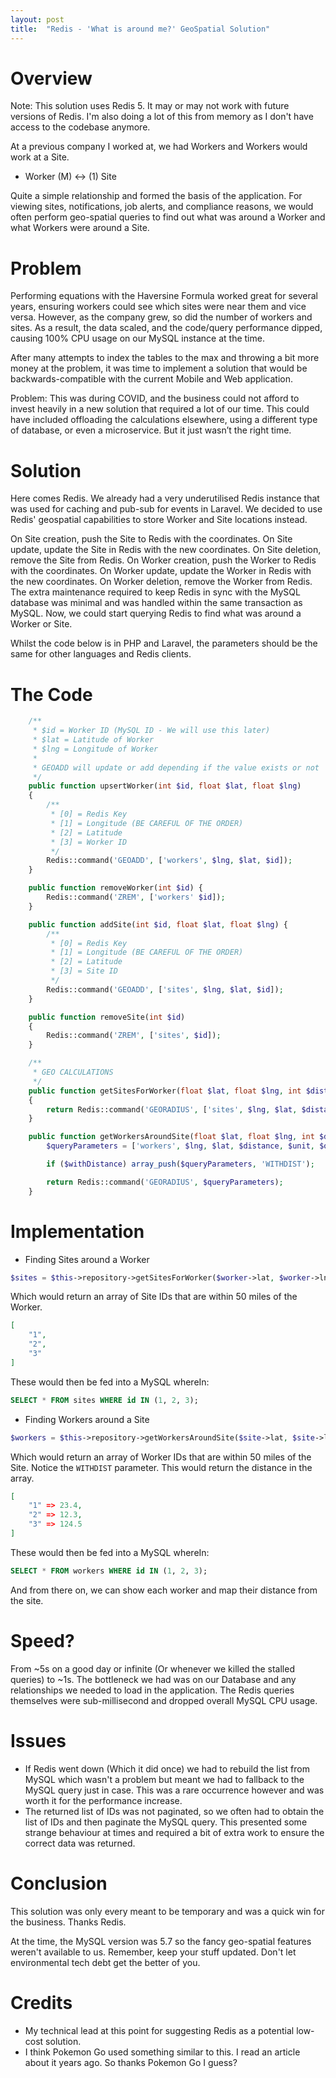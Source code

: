 ```yaml
---
layout: post
title:  "Redis - 'What is around me?' GeoSpatial Solution"
---
```


# Overview
Note: This solution uses Redis 5. It may or may not work with future versions of Redis. I'm also doing a lot of this from memory as I don't have access to the codebase anymore.

At a previous company I worked at, we had Workers and Workers would work at a Site. 

- Worker (M) <-> (1) Site

Quite a simple relationship and formed the basis of the application. For viewing sites, notifications, job alerts, and compliance reasons, we would often perform geo-spatial queries to find out what was around a Worker and what Workers were around a Site.

# Problem
Performing equations with the Haversine Formula worked great for several years, ensuring workers could see which sites were near them and vice versa. However, as the company grew, so did the number of workers and sites. As a result, the data scaled, and the code/query performance dipped, causing 100% CPU usage on our MySQL instance at the time.

After many attempts to index the tables to the max and throwing a bit more money at the problem, it was time to implement a solution that would be backwards-compatible with the current Mobile and Web application.

Problem: This was during COVID, and the business could not afford to invest heavily in a new solution that required a lot of our time. This could have included offloading the calculations elsewhere, using a different type of database, or even a microservice. But it just wasn’t the right time.

# Solution
Here comes Redis. We already had a very underutilised Redis instance that was used for caching and pub-sub for events in Laravel. We decided to use Redis' geospatial capabilities to store Worker and Site locations instead.

On Site creation, push the Site to Redis with the coordinates.
On Site update, update the Site in Redis with the new coordinates.
On Site deletion, remove the Site from Redis.
On Worker creation, push the Worker to Redis with the coordinates.
On Worker update, update the Worker in Redis with the new coordinates.
On Worker deletion, remove the Worker from Redis.
The extra maintenance required to keep Redis in sync with the MySQL database was minimal and was handled within the same transaction as MySQL. Now, we could start querying Redis to find what was around a Worker or Site.

Whilst the code below is in PHP and Laravel, the parameters should be the same for other languages and Redis clients.

# The Code
```php
    /**
     * $id = Worker ID (MySQL ID - We will use this later)
     * $lat = Latitude of Worker
     * $lng = Longitude of Worker
     * 
     * GEOADD will update or add depending if the value exists or not
     */
    public function upsertWorker(int $id, float $lat, float $lng)
    {
        /**
         * [0] = Redis Key
         * [1] = Longitude (BE CAREFUL OF THE ORDER)
         * [2] = Latitude
         * [3] = Worker ID
         */
        Redis::command('GEOADD', ['workers', $lng, $lat, $id]);
    }

    public function removeWorker(int $id) {
        Redis::command('ZREM', ['workers' $id]);
    }

    public function addSite(int $id, float $lat, float $lng) {
        /**
         * [0] = Redis Key
         * [1] = Longitude (BE CAREFUL OF THE ORDER)
         * [2] = Latitude
         * [3] = Site ID
         */
        Redis::command('GEOADD', ['sites', $lng, $lat, $id]);
    }

    public function removeSite(int $id)
    {
        Redis::command('ZREM', ['sites', $id]);
    }

    /**
     * GEO CALCULATIONS
     */
    public function getSitesForWorker(float $lat, float $lng, int $distance, string $unit = 'mi', string $order = 'ASC'): ?array
    {
        return Redis::command('GEORADIUS', ['sites', $lng, $lat, $distance, $unit, $order]);
    }

    public function getWorkersAroundSite(float $lat, float $lng, int $distance = 50, string $unit = 'mi', string $order = 'ASC', bool $withDistance = true): ?array {
        $queryParameters = ['workers', $lng, $lat, $distance, $unit, $order];

        if ($withDistance) array_push($queryParameters, 'WITHDIST');

        return Redis::command('GEORADIUS', $queryParameters);
    }
```

# Implementation

- Finding Sites around a Worker

```php
$sites = $this->repository->getSitesForWorker($worker->lat, $worker->lng, 50, 'mi');
```

Which would return an array of Site IDs that are within 50 miles of the Worker.

```json
[
    "1",
    "2",
    "3"
]
```

These would then be fed into a MySQL whereIn:

```sql
SELECT * FROM sites WHERE id IN (1, 2, 3);
```

- Finding Workers around a Site

```php
$workers = $this->repository->getWorkersAroundSite($site->lat, $site->lng, 50, 'mi');
```

Which would return an array of Worker IDs that are within 50 miles of the Site. Notice the `WITHDIST` parameter. This would return the distance in the array.

```json
[
    "1" => 23.4,
    "2" => 12.3,
    "3" => 124.5
]
```

These would then be fed into a MySQL whereIn:

```sql
SELECT * FROM workers WHERE id IN (1, 2, 3);
```

And from there on, we can show each worker and map their distance from the site.

# Speed?
From ~5s on a good day or infinite (Or whenever we killed the stalled queries) to ~1s. The bottleneck we had was on our Database and any relationships we needed to load in the application. The Redis queries themselves were sub-millisecond and dropped overall MySQL CPU usage.

# Issues
- If Redis went down (Which it did once) we had to rebuild the list from MySQL which wasn't a problem but meant we had to fallback to the MySQL query just in case. This was a rare occurrence however and was worth it for the performance increase.
- The returned list of IDs was not paginated, so we often had to obtain the list of IDs and then paginate the MySQL query. This presented some strange behaviour at times and required a bit of extra work to ensure the correct data was returned.

# Conclusion
This solution was only every meant to be temporary and was a quick win for the business. Thanks Redis.

At the time, the MySQL version was 5.7 so the fancy geo-spatial features weren't available to us. Remember, keep your stuff updated. Don't let environmental tech debt get the better of you.

# Credits
- My technical lead at this point for suggesting Redis as a potential low-cost solution.
- I think Pokemon Go used something similar to this. I read an article about it years ago. So thanks Pokemon Go I guess?